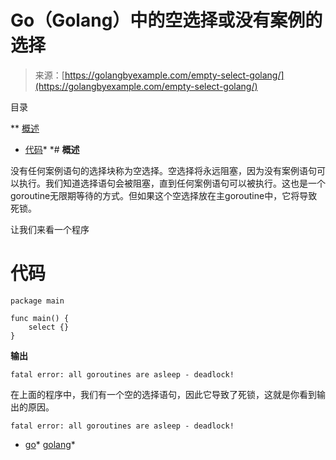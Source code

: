 <!--yml

分类：未分类

日期：2024-10-13 06:24:08

-->

# Go（Golang）中的空选择或没有案例的选择

> 来源：[https://golangbyexample.com/empty-select-golang/](https://golangbyexample.com/empty-select-golang/)

目录

**   [概述](#Overview "Overview")

+   [代码](#Code "Code")*  *# **概述**

没有任何案例语句的选择块称为空选择。空选择将永远阻塞，因为没有案例语句可以执行。我们知道选择语句会被阻塞，直到任何案例语句可以被执行。这也是一个goroutine无限期等待的方式。但如果这个空选择放在主goroutine中，它将导致死锁。

让我们来看一个程序

# **代码**

```
package main

func main() {
    select {}
}
```

**输出**

```
fatal error: all goroutines are asleep - deadlock!
```

在上面的程序中，我们有一个空的选择语句，因此它导致了死锁，这就是你看到输出的原因。

```
fatal error: all goroutines are asleep - deadlock!
```

+   [go](https://golangbyexample.com/tag/go/)*   [golang](https://golangbyexample.com/tag/golang/)*
